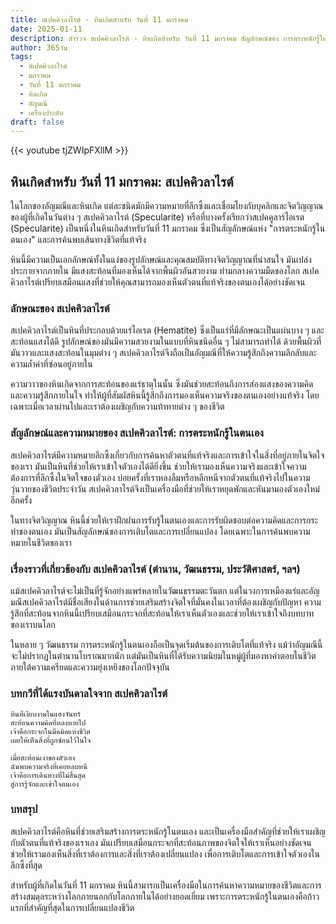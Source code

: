 ```yaml
---
title: สเปคคิวลาไรต์ - หินเกิดสำหรับ วันที่ 11 มกราคม
date: 2025-01-11
description: สำรวจ สเปคคิวลาไรต์ - หินเกิดสำหรับ วันที่ 11 มกราคม สัญลักษณ์ของ การตระหนักรู้ในตนเอง มาเรียนรู้ความหมายลึกซึ้งของหินพิเศษนี้
author: 365วัน
tags:
  - สเปคคิวลาไรต์
  - มกราคม
  - วันที่ 11 มกราคม
  - หินเกิด
  - อัญมณี
  - เครื่องประดับ
draft: false
---
```


{{< youtube tjZWIpFXllM >}}

## หินเกิดสำหรับ วันที่ 11 มกราคม: สเปคคิวลาไรต์

ในโลกของอัญมณีและหินเกิด แต่ละชนิดมักมีความหมายที่ลึกซึ้งและเชื่อมโยงกับบุคลิกและจิตวิญญาณของผู้ที่เกิดในวันต่าง ๆ สเปคคิวลาไรต์ (Specularite) หรือที่บางครั้งเรียกว่าสเปคคูลาร์ไอเรต (Specularite) เป็นหนึ่งในหินเกิดสำหรับวันที่ 11 มกราคม ซึ่งเป็นสัญลักษณ์แห่ง "การตระหนักรู้ในตนเอง" และการค้นพบเส้นทางชีวิตที่แท้จริง

หินนี้มีความเป็นเอกลักษณ์ทั้งในแง่ของรูปลักษณ์และคุณสมบัติทางจิตวิญญาณที่น่าสนใจ มันเปล่งประกายจากภายใน มีแสงสะท้อนที่มองเห็นได้จากพื้นผิวอันสวยงาม ท่ามกลางความมืดของโลก สเปคคิวลาไรต์เปรียบเสมือนแสงที่ช่วยให้คุณสามารถมองเห็นตัวตนที่แท้จริงของตนเองได้อย่างชัดเจน

### ลักษณะของ สเปคคิวลาไรต์

สเปคคิวลาไรต์เป็นหินที่ประกอบด้วยแร่ไอเรต (Hematite) ซึ่งเป็นแร่ที่มีลักษณะเป็นแผ่นบาง ๆ และสะท้อนแสงได้ดี รูปลักษณ์ของมันมีความสวยงามในแบบที่หินชนิดอื่น ๆ ไม่สามารถทำได้ ด้วยพื้นผิวที่มันวาวและแสงสะท้อนในมุมต่าง ๆ สเปคคิวลาไรต์จึงถือเป็นอัญมณีที่ให้ความรู้สึกถึงความลึกลับและความล้ำค่าที่ซ่อนอยู่ภายใน

ความวาวของหินเกิดจากการสะท้อนของแร่ธาตุในนั้น ซึ่งมันช่วยสะท้อนถึงการส่องแสงของความคิดและความรู้สึกภายในใจ ทำให้ผู้ที่สัมผัสหินนี้รู้สึกถึงการมองเห็นความจริงของตนเองอย่างแท้จริง โดยเฉพาะเมื่อเวลาผ่านไปและเราต้องเผชิญกับความท้าทายต่าง ๆ ของชีวิต

### สัญลักษณ์และความหมายของ สเปคคิวลาไรต์: การตระหนักรู้ในตนเอง

สเปคคิวลาไรต์มีความหมายลึกซึ้งเกี่ยวกับการค้นหาตัวตนที่แท้จริงและการเข้าใจในสิ่งที่อยู่ภายในจิตใจของเรา มันเป็นหินที่ช่วยให้เราเข้าใจตัวเองได้ดียิ่งขึ้น ช่วยให้เรามองเห็นความจริงและเข้าใจความต้องการที่ลึกซึ้งในจิตใจของตัวเอง บ่อยครั้งที่เราหลงลืมหรือหลีกหนีจากตัวตนที่แท้จริงไปในความวุ่นวายของชีวิตประจำวัน สเปคคิวลาไรต์จึงเป็นเครื่องมือที่ช่วยให้เราหยุดพักและหันมามองตัวเองใหม่อีกครั้ง

ในทางจิตวิญญาณ หินนี้ช่วยให้เราฝึกฝนการรับรู้ในตนเองและการรับผิดชอบต่อความคิดและการกระทำของตนเอง มันเป็นสัญลักษณ์ของการเติบโตและการเปลี่ยนแปลง โดยเฉพาะในการค้นพบความหมายในชีวิตของเรา

### เรื่องราวที่เกี่ยวข้องกับ สเปคคิวลาไรต์ (ตำนาน, วัฒนธรรม, ประวัติศาสตร์, ฯลฯ)

แม้สเปคคิวลาไรต์จะไม่เป็นที่รู้จักอย่างแพร่หลายในวัฒนธรรมตะวันตก แต่ในวงการเหมืองแร่และอัญมณีสเปคคิวลาไรต์มีชื่อเสียงในด้านการช่วยเสริมสร้างจิตใจที่มั่นคงในเวลาที่ต้องเผชิญกับปัญหา ความรู้สึกที่สะท้อนจากหินนี้เปรียบเสมือนกระจกที่สะท้อนให้เราเห็นตัวเองและช่วยให้เราเข้าใจถึงบทบาทของเราบนโลก

ในหลาย ๆ วัฒนธรรม การตระหนักรู้ในตนเองถือเป็นจุดเริ่มต้นของการเติบโตที่แท้จริง แม้ว่าอัญมณีนี้จะไม่ปรากฏในตำนานโบราณมากนัก แต่มันเป็นหินที่ได้รับความนิยมในหมู่ผู้ที่มองหาคำตอบในชีวิตภายใต้ความเครียดและความยุ่งเหยิงของโลกปัจจุบัน

### บทกวีที่ได้แรงบันดาลใจจาก สเปคคิวลาไรต์

```
หินที่เงียบงามในแสงจันทร์  
สะท้อนความคิดที่หลงหายไป  
เจ้าคือกระจกในมืดมิดแห่งชีวิต  
เผยให้เห็นสิ่งที่ถูกซ่อนไว้ในใจ

เมื่อสะท้อนเงาของตัวเอง  
ฉันพบความจริงที่เคยหลบหนี  
เจ้าคือการเดินทางที่ไม่สิ้นสุด  
สู่การรู้จักและเข้าใจตนเอง
```

### บทสรุป

สเปคคิวลาไรต์คือหินที่ช่วยเสริมสร้างการตระหนักรู้ในตนเอง และเป็นเครื่องมือสำคัญที่ช่วยให้เราเผชิญกับตัวตนที่แท้จริงของเราเอง มันเปรียบเสมือนกระจกที่สะท้อนภาพของจิตใจให้เราเห็นอย่างชัดเจน ช่วยให้เรามองเห็นสิ่งที่เราต้องการและสิ่งที่เราต้องเปลี่ยนแปลง เพื่อการเติบโตและการเข้าใจตัวเองในลึกซึ้งที่สุด

สำหรับผู้ที่เกิดในวันที่ 11 มกราคม หินนี้สามารถเป็นเครื่องมือในการค้นหาความหมายของชีวิตและการสร้างสมดุลระหว่างโลกภายนอกกับโลกภายในได้อย่างยอดเยี่ยม เพราะการตระหนักรู้ในตนเองคือก้าวแรกที่สำคัญที่สุดในการเปลี่ยนแปลงชีวิต